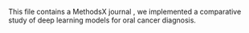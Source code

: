 This file contains a MethodsX journal , we implemented a comparative study of deep learning models for oral cancer diagnosis.
